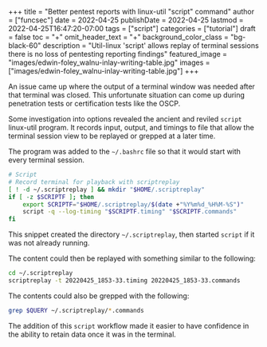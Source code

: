 +++
title = "Better pentest reports with linux-util \"script\" command"
author = ["funcsec"]
date = 2022-04-25
publishDate = 2022-04-25
lastmod = 2022-04-25T16:47:20-07:00
tags = ["script"]
categories = ["tutorial"]
draft = false
toc = "+"
omit_header_text = "+"
background_color_class = "bg-black-60"
description = "Util-linux 'script' allows replay of terminal sessions there is no loss of pentesting reporting findings"
featured_image = "images/edwin-foley_walnu-inlay-writing-table.jpg"
images = ["images/edwin-foley_walnu-inlay-writing-table.jpg"]
+++

An issue came up where the output of a terminal window was needed
after that terminal was closed. This unfortunate situation can come up
during penetration tests or certification tests like the OSCP.

Some investigation into options revealed the ancient and reviled `script` linux-util
program. It records input, output, and timings to file that allow the
terminal session view to be replayed or grepped at a later time.

The program was added to the `~/.bashrc` file so that it would start
with every terminal session.

```bash
# Script
# Record terminal for playback with scriptreplay
[ ! -d ~/.scriptreplay ] && mkdir "$HOME/.scriptreplay"
if [ -z $SCRIPTF ]; then
    export SCRIPTF="$HOME/.scriptreplay/$(date +"%Y%m%d_%H%M-%S")"
    script -q --log-timing "$SCRIPTF.timing" "$SCRIPTF.commands"
fi
```

This snippet created the directory `~/.scriptreplay`, then
started `script` if it was not already running.

The content could then be replayed with something similar to the following:

```bash
cd ~/.scriptreplay
scriptreplay -t 20220425_1853-33.timing 20220425_1853-33.commands
```

The contents could also be grepped with the following:

```bash
grep $QUERY ~/.scriptreplay/*.commands
```

The addition of this `script` workflow made it easier to have
confidence in the ability to retain data once it was in the terminal.